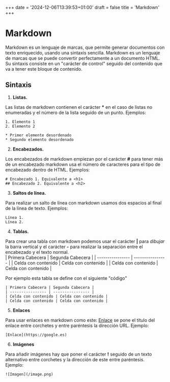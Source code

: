 +++
date = '2024-12-06T13:39:53+01:00'
draft = false
title = 'Markdown'
+++
# Markdown
Markdown es un lenguaje de marcas, que permite generar documentos con texto enriquecido, usando una sintaxis sencilla.  Markdown es un lenguaje de marcas que se puede convertir perfectamente a un documento HTML. Su sintaxis consiste en un "carácter de control" seguido del contenido que va a tener este bloque de contenido.
## Sintaxis
1. **Listas.**

 Las listas de markdown contienen el carácter **\*** en el caso de listas no enumeradas y el número de la lista seguido de un punto. Ejemplos:  
``` [markdown]
1. Elemento 1
2. Elemento 2

* Primer elemente desordenado
* Segundo elemento desordenado
```
2. **Encabezados.** 

Los encabezados de markdown empiezan por el carácter **#** para tener más de un encabezado markdown usa el número de caracteres para el tipo de encabezado dentro de HTML. Ejemplos:  
``` [markdown]
# Encabezado 1. Equivalente a <h1>
## Encabezado 2. Equivalente a <h2>
```
3. **Saltos de línea.** 

Para realizar un salto de línea con markdown usamos dos espacios al final de la línea de texto. Ejemplos:   
``` [markdown]
Línea 1.  
Línea 2.
```
4. **Tablas.** 

Para crear una tabla con markdown podemos usar el carácter **|** para *dibujar* la barra vertical y el carácter **-** para realizar la separación entre el encabezado y el texto normal.  
| Primera Cabecera | Segunda Cabecera |
| ---------------- | ---------------- |
| Celda con contenido | Celda con contenido |
| Celda con contenido | Celda con contenido |

Por ejemplo esta tabla se define con el siguiente "código"
```
| Primera Cabecera | Segunda Cabecera |
| ---------------- | ---------------- |
| Celda con contenido | Celda con contenido |
| Celda con contenido | Celda con contenido |
```
5. **Enlaces**

Para usar enlaces en markdown como este: [Enlace](https://google.es) se pone el título del enlace entre corchetes y entre paréntesis la dirección URL. Ejemplo:
```
[Enlace](https://google.es)
```
6. **Imágenes**

Para añadir imágenes hay que poner el carácter **!** seguido de un texto alternativo entre corchetes y la dirección de este entre paréntesis.  
Ejemplo:
```
![Imagen](/image.png)
```

